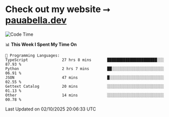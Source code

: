 # Check out my website ⭢ [pauabella.dev](https://pauabella.dev)

<!--START_SECTION:waka-->
![Code Time](http://img.shields.io/badge/Code%20Time-4%2C867%20hrs%2050%20mins-blue)

📊 **This Week I Spent My Time On** 

```text
💬 Programming Languages: 
TypeScript               27 hrs 8 mins       ██████████████████████░░░   87.93 % 
Python                   2 hrs 7 mins        ██░░░░░░░░░░░░░░░░░░░░░░░   06.91 % 
JSON                     47 mins             █░░░░░░░░░░░░░░░░░░░░░░░░   02.55 % 
Gettext Catalog          20 mins             ░░░░░░░░░░░░░░░░░░░░░░░░░   01.13 % 
Other                    14 mins             ░░░░░░░░░░░░░░░░░░░░░░░░░   00.78 % 
```


 Last Updated on 02/10/2025 20:06:33 UTC
<!--END_SECTION:waka-->
